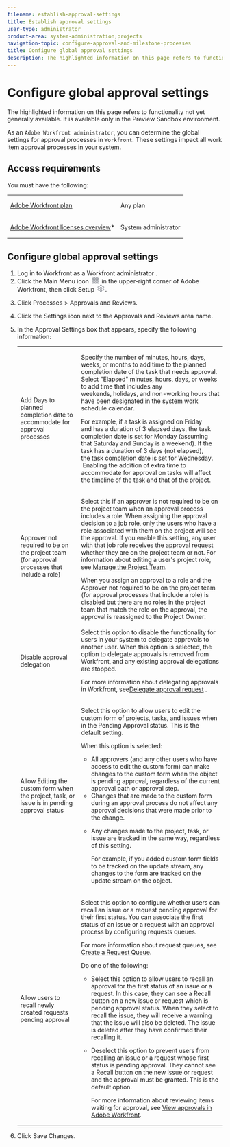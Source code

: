 ```yaml
---
filename: establish-approval-settings
title: Establish approval settings
user-type: administrator
product-area: system-administration;projects
navigation-topic: configure-approval-and-milestone-processes
title: Configure global approval settings
description: The highlighted information on this page refers to functionality not yet generally available. It is available only in the Preview Sandbox environment.
---
```


# Configure global approval settings

The highlighted information on this page refers to functionality not yet generally available. It is available only in the Preview Sandbox environment.

As an `Adobe Workfront administrator`, you can determine the global settings for approval processes in `Workfront`. These settings impact all work item approval processes in your system.

## Access requirements

You must have the following:

<table cellspacing="0"> 
 <col> 
 <col> 
 <tbody> 
  <tr> 
   <td role="rowheader"><a href="https://www.workfront.com/plans" target="_blank"><span>Adobe Workfront</span> plan</a> </td> 
   <td> <p>Any plan</p> </td> 
  </tr> 
  <tr> 
   <td role="rowheader"><a href="../../../administration-and-setup/add-users/access-levels-and-object-permissions/wf-licenses.md" class="MCXref xref">Adobe Workfront licenses overview</a>*</td> 
   <td> <p>System administrator</p> </td> 
  </tr> 
 </tbody> 
</table>

## Configure global approval settings

<ol> 
 <li value="1">Log in to <span>Workfront</span> as a <span>Workfront administrator</span> . </li> 
 <li value="2">Click the <span class="bold">Main Menu</span> icon <img src="assets/main-menu-icon.png"> in the upper-right corner of <span>Adobe Workfront</span>, then click <span class="bold">Setup</span> <img src="assets/gear-icon-settings.png">.</li> 
 <li value="3"> <p>Click <span class="bold">Processes</span> > <span class="bold">Approvals</span> and Reviews.<br></p> </li> 
 <li value="4"> Click the Settings icon next to the Approvals and Reviews area name. </li> 
 <li value="5"> <p>In the <span class="bold">Approval Settings</span> box that appears, specify the following information:</p> 
  <table cellspacing="0"> 
   <col> 
   <col> 
   <tbody> 
    <tr> 
     <td role="rowheader">Add <number> Days to planned completion date to accommodate for approval processes</td> 
     <td> <p>Specify the number of minutes, hours, days, weeks, or months to add time to the planned completion date of the task that needs approval. Select "Elapsed" minutes, hours, days, or weeks to add time that includes any weekends,&nbsp;holidays, and non-working hours&nbsp;that have been designated in the system work schedule calendar.</p> <p>For example, if a task is assigned on Friday and&nbsp;has a duration of 3 elapsed days, the task completion date is set for&nbsp;Monday (assuming that Saturday and Sunday is a weekend). If the task has a duration of 3 days (not elapsed), the&nbsp;task completion date is set for Wednesday.<br><note type="note">
        &nbsp;Enabling the addition of extra time to accommodate&nbsp;for approval on tasks will affect the timeline of the task and that of the project.
       </note></p> </td> 
    </tr> 
    <tr> 
     <td role="rowheader">Approver not required to be on the project team (for approval processes that include a role)</td> 
     <td> <p>Select this if an approver is not required to be on the project team when an approval process includes a role. When assigning the approval decision to a job role, only the users who have a role associated with them on the project will see the approval. If you enable this setting, any user with that job role receives the approval request whether they are on the project team or not. For information about editing a user's project role, see <a href="../../../manage-work/projects/planning-a-project/manage-project-team.md" class="MCXref xref">Manage the Project Team</a>. </p> <note type="tip">
       When you assign an approval to a role and the 
       <span class="bold">Approver not required to be on the project team (for approval processes that include a role)</span> is disabled but there are no roles in the project team that match the role on the approval, the approval is reassigned to the Project Owner. 
      </note> </td> 
    </tr> 
    <tr> 
     <td role="rowheader">Disable approval delegation</td> 
     <td> <p>Select this option to disable the functionality for users in your system to delegate approvals to another user. When this option is selected, the option to delegate approvals is removed from <span>Workfront</span>, and any existing approval delegations are stopped.</p> <p>For more information about delegating approvals in <span>Workfront</span>, see<a href="../../../review-and-approve-work/manage-approvals/delegate-approval-requests.md" class="MCXref xref">Delegate approval request</a> .</p> </td> 
    </tr> 
    <tr> 
     <td role="rowheader">Allow Editing the custom form when the project, task, or issue is in pending approval status</td> 
     <td> <p>Select this option&nbsp;to&nbsp;allow users to edit the custom form of projects, tasks, and issues when in the Pending Approval status. This is the default setting.<br></p> <p>When this option is selected:</p> 
      <ul> 
       <li>All approvers (and any other users who have access to edit the custom form) can make changes to the custom form when the object is pending approval, regardless of the current approval path or approval step.</li> 
       <li>Changes that are made to the custom form during an approval process do not affect any approval decisions that were made prior to the change.</li> 
       <li> <p>Any changes made to the project, task, or issue are tracked in the same way, regardless of this setting. <br></p> <p>For example, if you added custom form fields to be tracked on the update stream, any changes to the form are tracked on the update stream on the object.</p> </li> 
      </ul> </td> 
    </tr> 
    <tr> 
     <td role="rowheader"><span class="bold">Allow users to recall newly created requests pending approval</span> </td> 
     <td> <p>Select this option to configure whether users can recall an issue or a request pending approval for their first status.&nbsp;You can associate the first status of an issue or a request with an approval process by configuring requests queues. <br></p> <p>For more information about request queues, see <a href="../../../manage-work/requests/create-and-manage-request-queues/create-request-queue.md" class="MCXref xref">Create a Request Queue</a>.</p> <p>Do one of the following:</p> 
      <ul> 
       <li>Select this option to allow users to recall an approval for the first status of an issue or a request. In this case, they can see a <span class="bold">Recall</span> button on a new issue or request which is pending approval status. When they select to recall the issue, they will receive a warning that the issue will also be deleted. The issue is deleted after they have confirmed their recalling it.&nbsp;</li> 
       <li> <p>Deselect this option to prevent users from recalling an issue or a request whose first status is pending approval. They cannot see a <span class="bold">Recall</span> button on the new issue or request and the approval must be granted. This is the default option.</p> <p>For more information about reviewing items waiting for approval, see <a href="../../../review-and-approve-work/manage-approvals/view-approvals.md" class="MCXref xref">View approvals in Adobe Workfront</a>.</p> </li> 
      </ul> </td> 
    </tr> 
   </tbody> 
  </table> </li> 
 <li value="6">Click <span class="bold">Save Changes.</span>&nbsp;</li> 
</ol>

